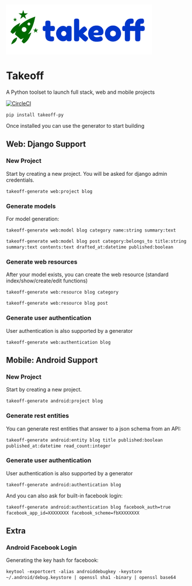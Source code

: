 ![TakeOff](logo-small.png)

# Takeoff
A Python toolset to launch full stack, web and mobile projects

[![CircleCI](https://circleci.com/gh/themarceloribeiro/takeoff-py.svg?style=svg)](https://app.circleci.com/pipelines/github/themarceloribeiro/takeoff-py)

```
pip install takeoff-py
```

Once installed you can use the generator to start building

## Web: Django Support

### New Project

Start by creating a new project. You will be asked for django admin credentials.

```
takeoff-generate web:project blog
```

### Generate models

For model generation:

```
takeoff-generate web:model blog category name:string summary:text
```

```
takeoff-generate web:model blog post category:belongs_to title:string summary:text contents:text drafted_at:datetime published:boolean 
```

### Generate web resources

After your model exists, you can create the web resource (standard index/show/create/edit functions)

```
takeoff-generate web:resource blog category
```

```
takeoff-generate web:resource blog post
```

### Generate user authentication

User authentication is also supported by a generator

```
takeoff-generate web:authentication blog
```

## Mobile: Android Support

### New Project

Start by creating a new project.

```
takeoff-generate android:project blog
```

### Generate rest entities

You can generate rest entities that answer to a json schema from an API:

```
takeoff-generate android:entity blog title published:boolean published_at:datetime read_count:integer
```


### Generate user authentication

User authentication is also supported by a generator

```
takeoff-generate android:authentication blog
```

And you can also ask for built-in facebook login:

```
takeoff-generate android:authentication blog facebook_auth=true facebook_app_id=XXXXXXXX facebook_scheme=fbXXXXXXXX
```

## Extra

### Android Facebook Login

Generating the key hash for facebook:

```
keytool -exportcert -alias androiddebugkey -keystore ~/.android/debug.keystore | openssl sha1 -binary | openssl base64
```